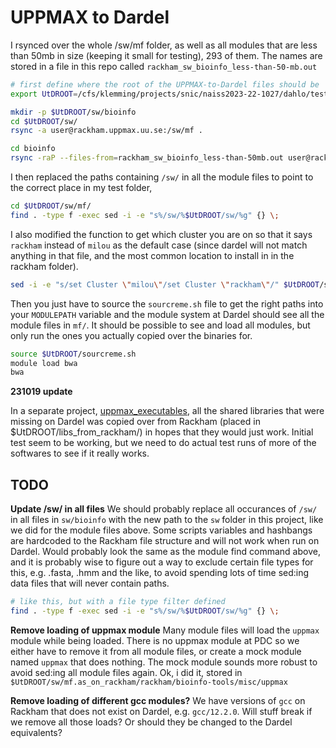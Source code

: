 # UPPMAX to Dardel

I rsynced over the whole /sw/mf folder, as well as all modules that are less than 50mb in size (keeping it small for testing), 293 of them. The names are stored in a file in this repo called `rackham_sw_bioinfo_less-than-50-mb.out`

```bash
# first define where the root of the UPPMAX-to-Dardel files should be
export UtDROOT=/cfs/klemming/projects/snic/naiss2023-22-1027/dahlo/testarea/uppmax_to_dardel

mkdir -p $UtDROOT/sw/bioinfo
cd $UtDROOT/sw/
rsync -a user@rackham.uppmax.uu.se:/sw/mf .

cd bioinfo
rsync -raP --files-from=rackham_sw_bioinfo_less-than-50mb.out user@rackham.uppmax.uu.se:/ .
```

I then replaced the paths containing `/sw/` in all the module files to point to the correct place in my test folder,

```bash
cd $UtDROOT/sw/mf/
find . -type f -exec sed -i -e "s%/sw/%$UtDROOT/sw/%g" {} \;
```

I also modified the function to get which cluster you are on so that it says `rackham` instead of `milou` as the default case (since dardel will not match anything in that file, and the most common location to install in in the rackham folder).

```bash
sed -i -e "s/set Cluster \"milou\"/set Cluster \"rackham\"/" $UtDROOT/sw/mf/common/includes/functions.tcl
```

Then you just have to source the `sourcreme.sh` file to get the right paths into your `MODULEPATH` variable and the module system at Dardel should see all the module files in `mf/`. It should be possible to see and load all modules, but only run the ones you actually copied over the binaries for.

```bash
source $UtDROOT/sourcreme.sh
module load bwa
bwa
```



**231019 update**

In a separate project, [uppmax_executables](https://github.com/NBISweden/uppmax_executables), all the shared libraries that were missing on Dardel was copied over from Rackham (placed in $UtDROOT/libs_from_rackham/) in hopes that they would just work. Initial test seem to be working, but we need to do actual test runs of more of the softwares to see if it really works.




## TODO


**Update /sw/ in all files**
We should probably replace all occurances of `/sw/` in all files in `sw/bioinfo` with the new path to the `sw` folder in this project, like we did for the module files above. Some scripts variables and hashbangs are hardcoded to the Rackham file structure and will not work when run on Dardel. Would probably look the same as the module find command above, and it is probably wise to figure out a way to exclude certain file types for this, e.g. .fasta, .hmm and the like, to avoid spending lots of time sed:ing data files that will never contain paths.

```bash
# like this, but with a file type filter defined
find . -type f -exec sed -i -e "s%/sw/%$UtDROOT/sw/%g" {} \;
```

**Remove loading of uppmax module**
Many module files will load the `uppmax` module while being loaded. There is no uppmax module at PDC so we either have to remove it from all module files, or create a mock module named `uppmax` that does nothing. The mock module sounds more robust to avoid sed:ing all module files again. Ok, i did it, stored in `$UtDROOT/sw/mf.as_on_rackham/rackham/bioinfo-tools/misc/uppmax`

**Remove loading of different gcc modules?**
We have versions of `gcc` on Rackham that does not exist on Dardel, e.g. `gcc/12.2.0`. Will stuff break if we remove all those loads? Or should they be changed to the Dardel equivalents?










